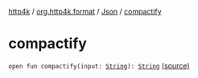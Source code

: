 [http4k](../../index.md) / [org.http4k.format](../index.md) / [Json](index.md) / [compactify](./compactify.md)

# compactify

`open fun compactify(input: `[`String`](https://kotlinlang.org/api/latest/jvm/stdlib/kotlin/-string/index.html)`): `[`String`](https://kotlinlang.org/api/latest/jvm/stdlib/kotlin/-string/index.html) [(source)](https://github.com/http4k/http4k/blob/master/http4k-core/src/main/kotlin/org/http4k/format/Json.kt#L45)